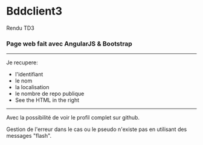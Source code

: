 # Bddclient3
Rendu TD3
### Page web fait avec AngularJS & Bootstrap

---

Je recupere:

* l'identifiant
* le nom
* la localisation
* le nombre de repo publique
* See the HTML in the right
---
Avec la possibilité de voir le profil complet sur github.

Gestion de l'erreur dans le cas ou le pseudo n'existe pas en utilisant des messages "flash".
